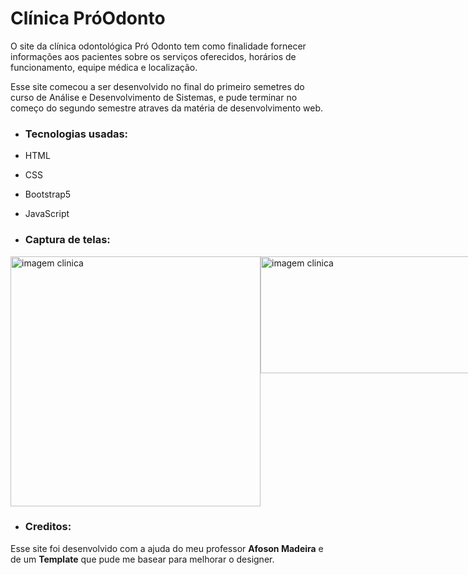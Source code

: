 <h1>Clínica PróOdonto</h1>

 O site da clínica odontológica Pró Odonto tem como finalidade fornecer informações aos pacientes sobre os serviços oferecidos, horários de funcionamento, equipe médica e localização. 

 Esse site comecou a ser desenvolvido no final do primeiro semetres do curso de Análise e Desenvolvimento de Sistemas, e pude terminar no começo do segundo semestre atraves da matéria de desenvolvimento web. 

 + ### Tecnologias usadas:

  + HTML
  + CSS
  + Bootstrap5
  + JavaScript
  

+ ###  Captura de telas:

<div style="display: flex; justify-content: space-around;">
 <img src= "https://github.com/LaylaNasc/AluraBooks/assets/138838807/e837b272-3868-43ef-b150-262b19cc8faa" alt="imagem clinica" width="400" heigth="200">

<img src="https://github.com/LaylaNasc/AluraBooks/assets/138838807/a8cc1709-86b8-4912-8074-1c4e43fbd3c4" alt="imagem clinica" width="400" height="187">

 <img src= "https://github.com/LaylaNasc/AluraBooks/assets/138838807/1fcc373a-4145-4f6f-9a51-bfd7eabdb397" alt="imagem clinica" width="400" heigth="200">

<img src= "https://github.com/LaylaNasc/AluraBooks/assets/138838807/e2551e5a-09c2-4807-ae4b-c71a31cd3cd3" alt="imagem clinica" width="400" heigth="200">

 <img src= "https://github.com/LaylaNasc/AluraBooks/assets/138838807/2462814d-e7f0-4805-8d75-599243bfd810" alt="imagem clinica" width="400" heigth="200">

 <img src= "https://github.com/LaylaNasc/AluraBooks/assets/138838807/3915fdb1-7a50-47c8-953e-19327c2a102e" alt="imagem clinica" width="400" heigth="200">

 <img src= "https://github.com/LaylaNasc/AluraBooks/assets/138838807/a49efc36-cde4-42da-b90f-77a5f2808674" alt="imagem clinica" width="400" heigth="200">

  <img src= "https://github.com/LaylaNasc/AluraBooks/assets/138838807/d24be669-34f9-465e-92e9-487c9c32ddcc" alt="imagem clinica" width="400" heigth="200">

 <img src= "https://github.com/LaylaNasc/AluraBooks/assets/138838807/cec567f7-9db6-4331-9f04-03b7db0dbadd" alt="imagem clinica" width="400" heigth="200">

 <img src= "https://github.com/LaylaNasc/AluraBooks/assets/138838807/921bcc8d-5273-4d5c-9004-2ded21ab7189" alt="imagem clinica" width="400" heigth="200">
</div>

+ ### Creditos:

Esse site foi desenvolvido com a ajuda do meu professor **Afoson Madeira** e de um **Template** que pude me basear para melhorar o designer.
